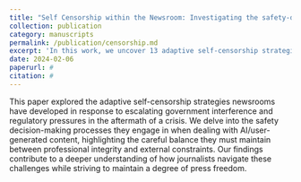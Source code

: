 ```yaml
---
title: "Self Censorship within the Newsroom: Investigating the safety-decision making choices of Editors in Post-Conflict Contexts (under-review)"
collection: publication
category: manuscripts
permalink: /publication/censorship.md
excerpt: 'In this work, we uncover 13 adaptive self-censorship strategies adopted by Newsrooms in response to escalating government interference and regulatory pressures in post-conflict contexts.'
date: 2024-02-06
paperurl: #
citation: #
---
```

This paper explored the adaptive self-censorship strategies newsrooms have developed in response to escalating government interference and regulatory pressures in the aftermath of a crisis. We delve into the safety decision-making processes they engage in when dealing with AI/user-generated content, highlighting the careful balance they must maintain between professional integrity and external constraints. Our findings contribute to a deeper understanding of how journalists navigate these challenges while striving to maintain a degree of press freedom.
